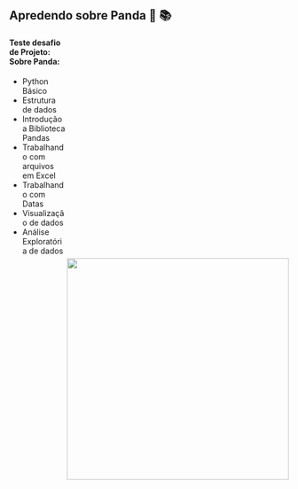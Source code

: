 <p align="center"><enter><h2> Apredendo sobre Panda 🐼 📚 </h2></enter></p>
<img style="margin-top: 400px;" align="right" width="400px" src="https://images.fineartamerica.com/images/artworkimages/mediumlarge/2/panda-reading-book-nikolay-todorov.jpg">

#### **Teste desafio de Projeto: Sobre Panda**:

 - Python Básico
 - Estrutura de dados
 - Introdução a Biblioteca Pandas
 - Trabalhando com arquivos em Excel
 - Trabalhando com Datas
 - Visualização de dados
 - Análise Exploratória de dados



 


